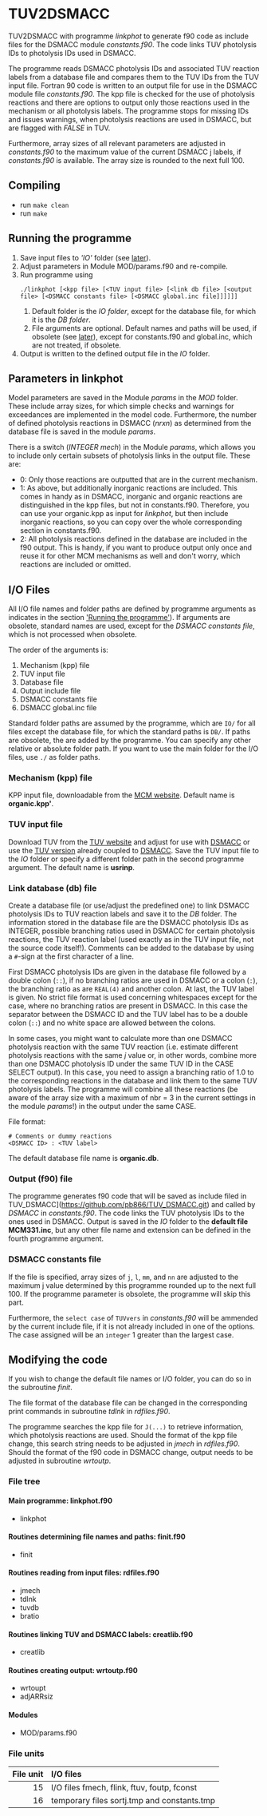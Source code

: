 # TUV2DSMACC

TUV2DSMACC with programme _linkphot_ to generate f90 code as include
files for the DSMACC module _constants.f90_. The code links TUV photolysis
IDs to photolysis IDs used in DSMACC.

The programme reads DSMACC photolysis IDs and associated TUV reaction
labels from a database file and compares them to the TUV IDs from the TUV
input file. Fortran 90 code is written to an output file for use in the
DSMACC module file _constants.f90_. The kpp file is checked for the use
of photolysis reactions and there are options to output only those
reactions used in the mechanism or all photolysis labels. The programme
stops for missing IDs and issues warnings, when photolysis reactions are
used in DSMACC, but are flagged with _FALSE_ in TUV.

Furthermore, array sizes of all relevant parameters are adjusted in
_constants.f90_ to the maximum value of the current DSMACC j labels,
if _constants.f90_ is available. The array size is rounded to the next
full 100.

## Compiling

- run `make clean`
- run `make`

## Running the programme

1. Save input files to _'IO'_ folder (see [later](#io-files)).
2. Adjust parameters in Module MOD/params.f90 and re-compile.
3. Run programme using
   ```
   ./linkphot [<kpp file> [<TUV input file> [<link db file> [<output file> [<DSMACC constants file> [<DSMACC global.inc file]]]]]]
   ```
    1. Default folder is the _IO folder_, except for the database file,
       for which it is the _DB folder_.
    2. File arguments are optional. Default names and paths will be used,
       if obsolete (see [later](#io-files)), except for constants.f90 and
       global.inc, which are not treated, if obsolete.
4. Output is written to the defined output file in the _IO_ folder.


## Parameters in linkphot

Model parameters are saved in the Module _params_ in the _MOD_ folder.
These include array sizes, for which simple checks and warnings for
exceedances are implemented in the model code. Furthermore, the number  
of defined photolysis reactions in DSMACC (_nrxn_) as determined from the
database file is saved in the module _params_.

There is a switch (_INTEGER mech_) in the Module _params_, which allows
you to include only certain subsets of photolysis links in the output
file. These are:

- 0: Only those reactions are outputted that are in the current mechanism.
- 1: As above, but additionally inorganic reactions are included. This
     comes in handy as in DSMACC, inorganic and organic reactions are
     distinguished in the kpp files, but not in constants.f90. Therefore,
     you can use your organic.kpp as input for _linkphot_, but then include
     inorganic reactions, so you can copy over the whole corresponding
     section in constants.f90.
- 2: All photolysis reactions defined in the database are included in the
     f90 output. This is handy, if you want to produce output only once
     and reuse it for other MCM mechanisms as well and don't worry, which
     reactions are included or omitted.


## I/O Files

All I/O file names and folder paths are defined by programme arguments as
indicates in the section ['Running the programme'](#running-the-programme)).
If arguments are obsolete, standard names are used, except for the _DSMACC
constants file_, which is not processed when obsolete.

The order of the arguments is:
1. Mechanism (kpp) file
2. TUV input file
3. Database file
4. Output include file
5. DSMACC constants file
6. DSMACC global.inc file

Standard folder paths are assumed by the programme, which are `IO/` for
all files except the database file, for which the standard paths is `DB/`.
If paths are obsolete, the are added by the programme. You can specify any
other relative or absolute folder path. If you want to use the main folder
for the I/O files, use `./` as folder paths.


### Mechanism (kpp) file

KPP input file, downloadable from the [MCM website](http://mcm.leeds.ac.uk/MCM/).
Default name is __organic.kpp'__.


### TUV input file

Download TUV from the [TUV website](https://www2.acom.ucar.edu/modeling/tropospheric-ultraviolet-and-visible-tuv-radiation-model) and adjust for use with [DSMACC](https://github.com/wolfiex/DSMACC-testing)
or use the [TUV version](https://github.com/pb866/TUV_DSMACC.git) already
coupled to [DSMACC](https://github.com/wolfiex/DSMACC-testing).
Save the TUV input file to the _IO_ folder or specify a different folder
path in the second programme argument. The default name is __usrinp__.


### Link database (db) file

Create a database file (or use/adjust the predefined one) to link DSMACC
photolysis IDs to TUV reaction labels and save it to the _DB_ folder.
The information stored in the database file are the DSMACC photolysis IDs
as INTEGER, possible branching ratios used in DSMACC for certain photolysis
reactions, the TUV reaction label (used exactly as in the TUV input file,
not the source code itself!). Comments can be added to the database by
using a `#`-sign at the first character of a line.

First DSMACC photolysis IDs are given in the database file followed by a
double colon (`::`), if no branching ratios are used in DSMACC or a colon
(`:`), the branching ratio as are `REAL(4)` and another colon. At last,
the TUV label is given. No strict file format is used concerning whitespaces
except for the case, where no branching ratios are present in DSMACC. In
this case the separator between the DSMACC ID and the TUV label has to be
a double colon (`::`) and no white space are allowed between the colons.

In some cases, you might want to calculate more than one DSMACC photolysis
reaction with the same TUV reaction (i.e. estimate different photolysis
reactions with the same _j_ value or, in other words, combine more than
one DSMACC photolysis ID under the same TUV ID in the CASE SELECT output).
In this case, you need to assign a branching ratio of 1.0 to the corresponding
reactions in the database and link them to the same TUV photolysis labels.
The programme will combine all these reactions (be aware of the array size
with a maximum of nbr = 3 in the current settings in the module _params_!)
in the output under the same CASE.

File format:
```
# Comments or dummy reactions
<DSMACC ID> : <TUV label>
```
The default database file name is __organic.db__.


### Output (f90) file

The programme generates f90 code that will be saved as include filed in
TUV_DSMACC](https://github.com/pb866/TUV_DSMACC.git) and called by
_DSMACC_ in _constants.f90_. The code links the TUV photolysis IDs to the
ones used in DSMACC. Output is saved in the _IO_ folder to the
__default file MCM331.inc__, but any other file name and extension can be
defined in the fourth programme argument.


### DSMACC constants file

If the file is specified, array sizes of `j`, `l`, `mm`, and `nn` are
adjusted to the maximum j value determined by this programme rounded up
to the next full 100. If the programme parameter is obsolete, the
programme will skip this part.

Furthermore, the `select case` of `TUVvers` in _constants.f90_ will be
ammended by the current include file, if it is not already included in
one of the options. The case assigned will be an `integer` 1 greater than
the largest case.


## Modifying the code

If you wish to change the default file names or I/O folder, you can do
so in the subroutine _finit_.

The file format of the database file can be changed in the corresponding
print commands in subroutine _tdlnk_ in _rdfiles.f90_.

The programme searches the kpp file for `J(...)` to retrieve information,
which photolysis reactions are used. Should the format of the kpp file
change, this search string needs to be adjusted in _jmech_ in _rdfiles.f90_.
Should the format of the f90 code in DSMACC change, output needs to be
adjusted in subroutine _wrtoutp_.


### File tree

#### Main programme: linkphot.f90

- linkphot


#### Routines determining file names and paths: finit.f90

- finit


#### Routines reading from input files: rdfiles.f90

- jmech
- tdlnk
- tuvdb
- bratio

#### Routines linking TUV and DSMACC labels: creatlib.f90

- creatlib


#### Routines creating output: wrtoutp.f90

- wrtoupt
- adjARRsiz

#### Modules

- MOD/params.f90


### File units

File unit | I/O files
---------:|:---------
       15 | I/O files fmech, flink, ftuv, foutp, fconst
       16 | temporary files sortj.tmp and constants.tmp
